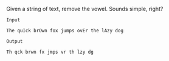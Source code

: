Given a string of text, remove the vowel. Sounds simple, right?

`Input`
```
The quIck brOwn fox jumps ovEr the lAzy dog
```

`Output`
```
Th qck brwn fx jmps vr th lzy dg
```
